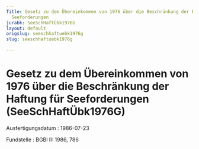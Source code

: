 ```yaml
---
Title: Gesetz zu dem Übereinkommen von 1976 über die Beschränkung der Haftung für
  Seeforderungen
jurabk: SeeSchHaftÜbk1976G
layout: default
origslug: seeschhaftuebk1976g
slug: seeschhaftuebk1976g

---
```


# Gesetz zu dem Übereinkommen von 1976 über die Beschränkung der Haftung für Seeforderungen (SeeSchHaftÜbk1976G)

Ausfertigungsdatum
:   1986-07-23

Fundstelle
:   BGBl II: 1986, 786

